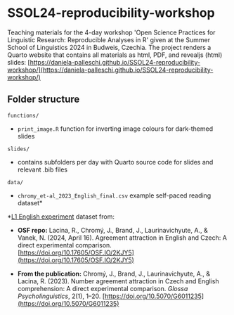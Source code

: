 # SSOL24-reproducibility-workshop
Teaching materials for the 4-day workshop 'Open Science Practices for Linguistic Research: Reproducible Analyses in R' given at the Summer School of Linguistics 2024 in Budweis, Czechia. The project renders a Quarto website that contains all materials as html, PDF, and revealjs (html) slides: [https://daniela-palleschi.github.io/SSOL24-reproducibility-workshop/](https://daniela-palleschi.github.io/SSOL24-reproducibility-workshop/)

## Folder structure

`functions/`
  
  - `print_image.R` function for inverting image colours for dark-themed slides
  
`slides/`

  - contains subfolders per day with Quarto source code for slides and relevant .bib files

`data/`

  - `chromy_et-al_2023_English_final.csv` example self-paced reading dataset*

\*[L1 English experiment](https://osf.io/ygp2t) dataset from:

- **OSF repo:** Lacina, R., Chromý, J., Brand, J., Laurinavichyute, A., & Vanek, N. (2024, April 16). Agreement attraction in English and Czech: A direct experimental comparison. [https://doi.org/10.17605/OSF.IO/2KJY5](https://doi.org/10.17605/OSF.IO/2KJY5)

- **From the publication:** Chromý, J., Brand, J., Laurinavichyute, A., & Lacina, R. (2023). Number agreement attraction in Czech and English comprehension: A direct experimental comparison. *Glossa Psycholinguistics*, 2(1), 1–20. [https://doi.org/10.5070/G6011235](https://doi.org/10.5070/G6011235)
